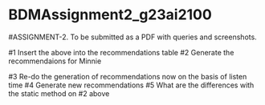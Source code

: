 # BDMAssignment2_g23ai2100

#ASSIGNMENT-2. To be submitted as a PDF with queries and screenshots.

#1 Insert the above into the recommendations table
#2 Generate the recommendaions for Minnie

#3 Re-do the generation of recommendations now on the basis of listen time
#4 Generate new recommendations
#5 What are the differences with the static method on #2 above

